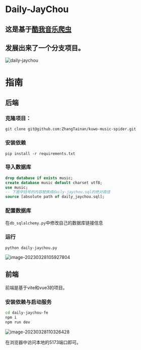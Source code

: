# Daily-JayChou

## 这是基于[酷我音乐爬虫](https://github.com/ZhangTainan/kuwo-music-spider)

## 发展出来了一个分支项目。

![daily-jaychou](https://cdn.jsdelivr.net/gh/ZhangTainan/Drawing-bed/imgs/daily-jaychou.png)

# 指南

## 后端

### 克隆项目：

`git clone git@github.com:ZhangTainan/kuwo-music-spider.git`

### 安装依赖

`pip install -r requirements.txt`

### 导入数据库

```sql
drop database if exists music;
create database music default charset utf8;
use music;
-- 下面中括号的内容替换成daily-jaychou.sql的绝对路径
source [absolute path of daily_jaychou.sql];
```

### 配置数据库

在`db_sqlalchemy.py`中修改自己的数据库链接信息



### 运行

`python daily-jaychou.py`

![image-20230328105927804](https://cdn.jsdelivr.net/gh/ZhangTainan/Drawing-bed/imgs/image-20230328105927804.png)

## 前端

前端是基于vite和vue3的项目。

### 安装依赖与启动服务

```bash
cd daily-jaychou-fe
npm i
npm run dev
```

![image-20230328110326428](https://cdn.jsdelivr.net/gh/ZhangTainan/Drawing-bed/imgs/image-20230328110326428.png)

在浏览器中访问本地的5173端口即可。
